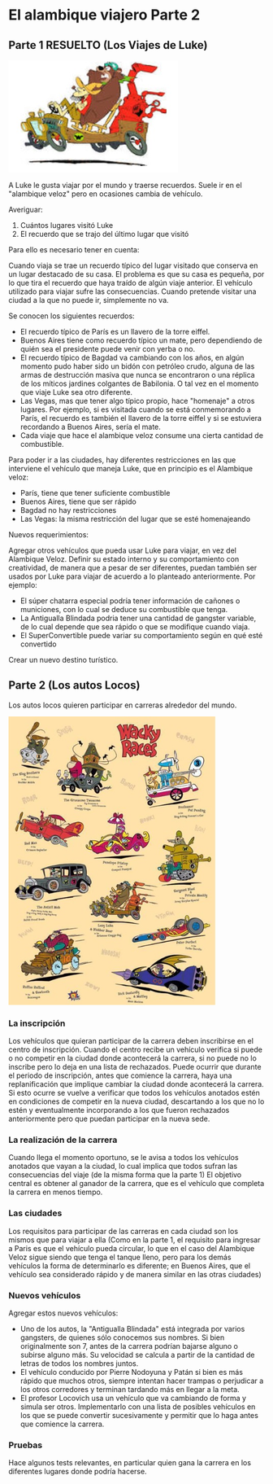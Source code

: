 #  El alambique viajero Parte 2

## Parte 1 RESUELTO (Los Viajes de Luke)

![Luke](./img/luke.jpg)

A Luke le gusta viajar por el mundo y traerse recuerdos. 
Suele ir en el "alambique veloz" pero en ocasiones cambia de vehículo.

Averiguar:
1. Cuántos lugares visitó Luke
2. El recuerdo que se trajo del último lugar que visitó

Para ello es necesario tener en cuenta:

Cuando viaja se trae un recuerdo típico del lugar visitado que conserva en un lugar destacado de su casa. El problema es que su casa es pequeña, por lo que tira el recuerdo que haya traído de algún viaje anterior. El vehículo utilizado para viajar sufre las consecuencias. Cuando pretende visitar una ciudad a la que no puede ir, simplemente no va. 

Se conocen los siguientes recuerdos:
- El recuerdo típico de París es un llavero de la torre eiffel.
- Buenos Aires tiene como recuerdo típico un mate, pero dependiendo de quién sea el presidente puede venir con yerba o no.
- El recuerdo típico de Bagdad va cambiando con los años, en algún momento pudo haber sido un bidón con petróleo crudo, alguna de las armas de destrucción masiva que nunca se encontraron o una réplica de los míticos jardines colgantes de Babilonia. O tal vez en el momento que viaje Luke sea otro diferente. 
- Las Vegas, mas que tener algo típico propio, hace "homenaje" a otros lugares. Por ejemplo, si es visitada cuando se está conmemorando a París, el recuerdo es también el llavero de la torre eiffel y si se estuviera recordando a Buenos Aires, sería el mate. 
- Cada viaje que hace el alambique veloz consume una cierta cantidad de combustible. 

Para poder ir a las ciudades, hay diferentes restricciones en las que interviene el vehículo que maneja Luke, que en principio es el Alambique veloz:
- París, tiene que tener suficiente combustible
- Buenos Aires, tiene que ser rápido
- Bagdad no hay restricciones
- Las Vegas: la misma restricción del lugar que se esté homenajeando 

Nuevos requerimientos:

Agregar otros vehículos que pueda usar Luke para viajar, en vez del Alambique Veloz. Definir su estado interno y su comportamiento con creatividad, de manera que a pesar de ser diferentes, puedan también ser usados por Luke para viajar de acuerdo a lo planteado anteriormente. Por ejemplo:
- El súper chatarra especial podría tener información de cañones o municiones, con lo cual se deduce su combustible que tenga.
- La Antigualla Blindada podria tener una cantidad de gangster variable, de lo cual depende que sea rápido o que se modifique cuando viaja.
- El SuperConvertible puede variar su comportamiento según en qué esté convertido

Crear un nuevo destino turístico.

## Parte 2 (Los autos Locos)

Los autos locos quieren participar en carreras alrededor del mundo.

![AutosLocos](./img/autosLocos.jpg)

### La inscripción

Los vehículos que quieran participar de la carrera deben inscribirse en el centro de inscripción. Cuando el centro recibe un vehículo verifica si puede o no competir en la ciudad donde acontecerá la carrera, si no puede no lo inscribe pero lo deja en una lista de rechazados. 
Puede ocurrir que durante el periodo de inscripción, antes que comience la carrera, haya una replanificación que implique cambiar la ciudad donde acontecerá la carrera. Si esto ocurre se vuelve a verificar que todos los vehículos anotados estén en condiciones de competir en la nueva ciudad, descartando a los que no lo estén y eventualmente incorporando a los que fueron rechazados anteriormente pero que puedan participar en la nueva sede. 

### La realización de la carrera

Cuando llega el momento oportuno, se le avisa a todos los vehículos anotados que vayan a la ciudad, lo cual implica que todos sufran las consecuencias del viaje (de la misma forma que la parte 1) 
El objetivo central es obtener al ganador de la carrera, que es el vehículo que completa la carrera en menos tiempo.  

### Las ciudades

Los requisitos para participar de las carreras en cada ciudad son los mismos que para viajar a ella (Como en la parte 1, el requisito para ingresar a Paris es que el vehículo pueda circular, lo que en el caso del Alambique Veloz sigue siendo que tenga el tanque lleno, pero para los demás vehículos la forma de determinarlo es diferente; en Buenos Aires, que el vehículo sea considerado rápido y de manera similar en las otras ciudades)

### Nuevos vehículos

Agregar estos nuevos vehículos:
- Uno de los autos, la "Antigualla Blindada" está integrada por varios gangsters, de quienes sólo conocemos sus nombres. Si bien originalmente son 7, antes de la carrera podrían bajarse alguno o subirse alguno más. Su velocidad se calcula a partir de la cantidad de letras de todos los nombres juntos. 
- El vehículo conducido por Pierre Nodoyuna y Patán si bien es más rápido que muchos otros, siempre intentan hacer trampas o perjudicar a los otros corredores y terminan tardando más en llegar a la meta.
- El profesor Locovich usa un vehículo que va cambiando de forma y simula ser otros. Implementarlo con una lista de posibles vehículos en los que se puede convertir sucesivamente y permitir que lo haga antes que comience la carrera.

### Pruebas

Hace algunos tests relevantes, en particular quien gana la carrera en los diferentes lugares donde podría hacerse.

